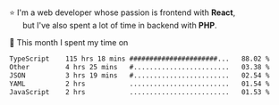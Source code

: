 ⭐ I'm a web developer whose passion is frontend with <b>React</b>,<br/>
&nbsp; &nbsp; &nbsp; but I've also spent a lot of time in backend with <b>PHP</b>.

📅 This month I spent my time on

<!--START_SECTION:waka-->

```txt
TypeScript    115 hrs 18 mins ######################...   88.02 %
Other         4 hrs 25 mins   #........................   03.38 %
JSON          3 hrs 19 mins   #........................   02.54 %
YAML          2 hrs           .........................   01.54 %
JavaScript    2 hrs           .........................   01.53 %
```

<!--END_SECTION:waka-->
